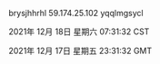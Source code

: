 brysjhhrhl 59.174.25.102 yqqlmgsycl

2021年 12月 18日 星期六 07:31:32 CST

2021年 12月 17日 星期五 23:31:32 GMT
